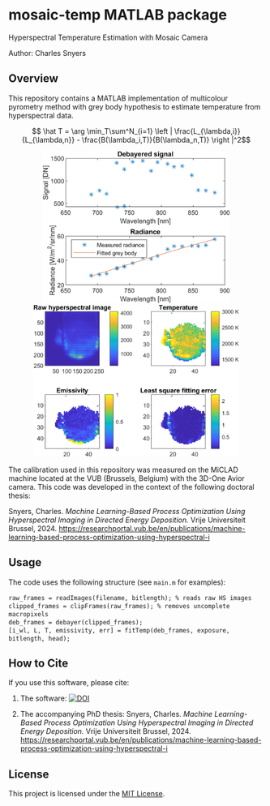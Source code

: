 # mosaic-temp MATLAB package
Hyperspectral Temperature Estimation with Mosaic Camera

Author: Charles Snyers

## Overview

This repository contains a MATLAB implementation of multicolour pyrometry method with grey body hypothesis to estimate temperature from hyperspectral data.

$$ \hat T = \arg \min_T\sum^N_{i=1} \left | \frac{L_{\lambda,i}}{L_{\lambda,n}} - \frac{B(\lambda_i,T)}{B(\lambda_n,T)} \right |^2$$

<div style="text-align: center;">
<img src="figures/radianceplot_precitec.png" height="300"> <img src="figures/fullplot_precitec.png" height="300">
</div>


The calibration used in this repository was measured on the MiCLAD machine located at the VUB (Brussels, Belgium) with the 3D-One Avior camera. This code was developed in the context of the following doctoral thesis: 

Snyers, Charles. *Machine Learning-Based Process Optimization Using Hyperspectral Imaging in Directed Energy Deposition.* Vrije Universiteit Brussel, 2024. https://researchportal.vub.be/en/publications/machine-learning-based-process-optimization-using-hyperspectral-i

## Usage

The code uses the following structure (see `main.m` for examples):

    raw_frames = readImages(filename, bitlength); % reads raw HS images
    clipped_frames = clipFrames(raw_frames); % removes uncomplete macropixels
    deb_frames = debayer(clipped_frames);
    [i_wl, L, T, emissivity, err] = fitTemp(deb_frames, exposure, bitlength, head);


## How to Cite

If you use this software, please cite:

1. The software: [![DOI](https://zenodo.org/badge/DOI/10.5281/zenodo.15350256.svg)](https://doi.org/10.5281/zenodo.15350256)

2. The accompanying PhD thesis: Snyers, Charles. *Machine Learning-Based Process Optimization Using Hyperspectral Imaging in Directed Energy Deposition.* Vrije Universiteit Brussel, 2024. https://researchportal.vub.be/en/publications/machine-learning-based-process-optimization-using-hyperspectral-i

## License

This project is licensed under the [MIT License](LICENSE).